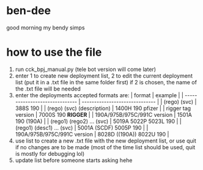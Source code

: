 # ben-dee
good morning my bendy simps

# how to use the file
1) run cck_bpj_manual.py (tele bot version will come later)
2) enter 1 to create new deployment list, 2 to edit the current deployment list (put it in a .txt file in the same folder first)
   if 2 is chosen, the name of the .txt file will be needed
3) enter the deployments
   accepted formats are:
   | format                         | example                        |
   | ------------------------------ | ------------------------------ |
   | (rego) (svc)                   | 388S 190                       |
   | (rego) (svc) (description)     | 1400H 190 pfizer               |
   | rigger tag version             | 7000S 190 **RIGGER**           |
   | 190A/975B/975C/991C version    | 1501A 190 (190A)               |
   | (rego1) (rego2) ... (svc)      | 5019A 5022P 5023L 190          |
   | (rego1) (desc1) ... (svc)      | 5001A (SCDF) 5005P 190         |
   | 190A/975B/975C/991C version    | 8028D ((190A)) 8022U 190       |
4) use list to create a new .txt file with the new deployment list, or use quit if no changes are to be made (most of the time list should be used, quit is mostly for debugging lol)
5) update list before someone starts asking hehe
